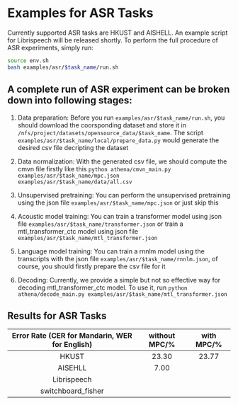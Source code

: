 # Examples for ASR Tasks

Currently supported ASR tasks are HKUST and AISHELL. An example script for Librispeech will be released shortly. To perform the full procedure of ASR experiments, simply run:
```bash
source env.sh
bash examples/asr/$task_name/run.sh
```

## A complete run of ASR experiment can be broken down into following stages:

1) Data preparation: Before you run `examples/asr/$task_name/run.sh`, you should download the coorsponding dataset and store it in `/nfs/project/datasets/opensource_data/$task_name`. The script `examples/asr/$task_name/local/prepare_data.py` would generate the desired csv file decripting the dataset

2) Data normalization: With the generated csv file, we should compute the cmvn file firstly like this `python athena/cmvn_main.py examples/asr/$task_name/mpc.json examples/asr/$task_name/data/all.csv`

3) Unsupervised pretraining: You can perform the unsupervised pretraining using the json file `examples/asr/$task_name/mpc.json` or just skip this

4) Acoustic model training: You can train a transformer model using json file `examples/asr/$task_name/transformer.json` or train a mtl_transformer_ctc model using json file `examples/asr/$task_name/mtl_transformer.json`

5) Language model training: You can train a rnnlm model using the transcripts with the json file `examples/asr/$task_name/rnnlm.json`, of course, you should firstly prepare the csv file for it

6) Decoding: Currently, we provide a simple but not so effective way for decoding mtl_transformer_ctc model. To use it, run `python athena/decode_main.py examples/asr/$task_name/mtl_transformer.json` 

## Results for ASR Tasks

| Error Rate (CER for Mandarin, WER for English)  |  without MPC/%     |     with MPC/%   |
| :-------------: | :----------: | :-----------: |
|  HKUST          | 23.30        | 23.77         |
| AISEHLL         | 7.00         |               |
| Librispeech     |              |               |
| switchboard_fisher |           |               |

